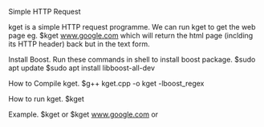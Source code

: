 Simple HTTP Request

kget is a simple HTTP request programme. We can run kget <url> to get the web page 
eg. 
$kget www.google.com
which will return the html page (inclding its HTTP header) back but in the text form.

Install Boost. Run these commands in shell to install boost package.
$sudo apt update
$sudo apt install libboost-all-dev

How to Compile kget.
$g++ kget.cpp -o kget -lboost_regex

How to run kget. 
$kget <url> 

Example.
$kget
or 
$kget www.google.com
or





